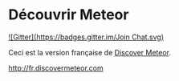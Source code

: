 # Découvrir Meteor
[![Gitter](https://badges.gitter.im/Join Chat.svg)](https://gitter.im/DiscoverMeteor/DiscoverMeteor_fr?utm_source=badge&utm_medium=badge&utm_campaign=pr-badge&utm_content=badge)

Ceci est la version française de [Discover Meteor](https://www.discovermeteor.com).

http://fr.discovermeteor.com

